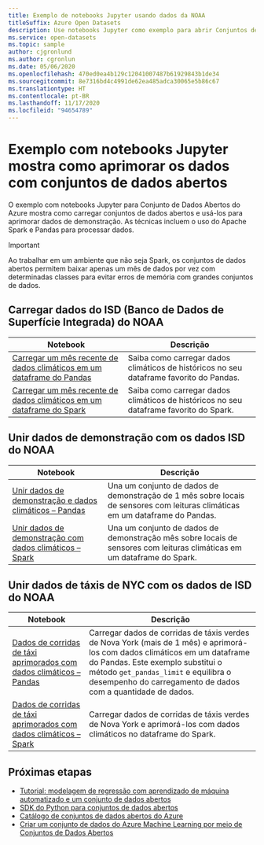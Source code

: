 ```yaml
---
title: Exemplo de notebooks Jupyter usando dados da NOAA
titleSuffix: Azure Open Datasets
description: Use notebooks Jupyter como exemplo para abrir Conjuntos de Dados do Abertos do Azure para aprender como carregar conjuntos de dados abertos e usá-los para aprimorar os dados de demonstração. As técnicas incluem o uso do Spark e Pandas para processar dados.
ms.service: open-datasets
ms.topic: sample
author: cjgronlund
ms.author: cgronlun
ms.date: 05/06/2020
ms.openlocfilehash: 470ed0ea4b129c12041007487b61929843b1de34
ms.sourcegitcommit: 8e7316bd4c4991de62ea485adca30065e5b86c67
ms.translationtype: HT
ms.contentlocale: pt-BR
ms.lasthandoff: 11/17/2020
ms.locfileid: "94654789"
---
```

# <a name="example-jupyter-notebooks-show-how-to-enrich-data-with-open-datasets"></a>Exemplo com notebooks Jupyter mostra como aprimorar os dados com conjuntos de dados abertos 
O exemplo com notebooks Jupyter para Conjunto de Dados Abertos do Azure mostra como carregar conjuntos de dados abertos e usá-los para aprimorar dados de demonstração. As técnicas incluem o uso do Apache Spark e Pandas para processar dados.

>[!IMPORTANT]
>Ao trabalhar em um ambiente que não seja Spark, os conjuntos de dados abertos permitem baixar apenas um mês de dados por vez com determinadas classes para evitar erros de memória com grandes conjuntos de dados.

## <a name="load-noaa-integrated-surface-database-isd-data"></a>Carregar dados do ISD (Banco de Dados de Superfície Integrada) do NOAA 
|Notebook        | Descrição                                    |
|----------------|------------------------------------------------|
|[Carregar um mês recente de dados climáticos em um dataframe do Pandas](https://github.com/Azure/OpenDatasetsNotebooks/blob/master/tutorials/data-access/02-weather-to-pandas-dataframe.ipynb) | Saiba como carregar dados climáticos de históricos no seu dataframe favorito do Pandas. |
|[Carregar um mês recente de dados climáticos em um dataframe do Spark](https://github.com/Azure/OpenDatasetsNotebooks/blob/master/tutorials/data-access/01-weather-to-spark-dataframe.ipynb) | Saiba como carregar dados climáticos de históricos no seu dataframe favorito do Spark.  |

## <a name="join-demo-data-with-noaa-isd-data"></a>Unir dados de demonstração com os dados ISD do NOAA 
|Notebook        | Descrição                                    |
|----------------|------------------------------------------------|
|[Unir dados de demonstração e dados climáticos – Pandas](https://github.com/Azure/OpenDatasetsNotebooks/blob/master/tutorials/data-join/02-weather-join-in-pandas.ipynb) | Una um conjunto de dados de demonstração de 1 mês sobre locais de sensores com leituras climáticas em um dataframe do Pandas.  |
|[Unir dados de demonstração com dados climáticos – Spark](https://github.com/Azure/OpenDatasetsNotebooks/blob/master/tutorials/data-join/01-weather-join-in-spark.ipynb) | Una um conjunto de dados de demonstração mês sobre locais de sensores com leituras climáticas em um dataframe do Spark. |

## <a name="join-nyc-taxi-data-with-noaa-isd-data"></a>Unir dados de táxis de NYC com os dados de ISD do NOAA 
|Notebook        | Descrição                                    |
|----------------|------------------------------------------------|
|[Dados de corridas de táxi aprimorados com dados climáticos – Pandas](https://github.com/Azure/OpenDatasetsNotebooks/blob/master/tutorials/data-join/04-nyc-taxi-join-weather-in-pandas.ipynb) | Carregar dados de corridas de táxis verdes de Nova York (mais de 1 mês) e aprimorá-los com dados climáticos em um dataframe do Pandas. Este exemplo substitui o método `get_pandas_limit` e equilibra o desempenho do carregamento de dados com a quantidade de dados.|
|[Dados de corridas de táxi aprimorados com dados climáticos – Spark](https://github.com/Azure/OpenDatasetsNotebooks/blob/master/tutorials/data-join/03-nyc-taxi-join-weather-in-spark.ipynb) | Carregar dados de corridas de táxis verdes de Nova York e aprimorá-los com dados climáticos no dataframe do Spark.  |

## <a name="next-steps"></a>Próximas etapas

* [Tutorial: modelagem de regressão com aprendizado de máquina automatizado e um conjunto de dados abertos](../machine-learning/tutorial-auto-train-models.md?context=azure%252fopen-datasets%252fcontext%252fopen-datasets-context)
* [SDK do Python para conjuntos de dados abertos](/python/api/azureml-opendatasets/azureml.opendatasets)
* [Catálogo de conjuntos de dados abertos do Azure](https://azure.microsoft.com/services/open-datasets/catalog/)
* [Criar um conjunto de dados do Azure Machine Learning por meio de Conjuntos de Dados Abertos](how-to-create-azure-machine-learning-dataset-from-open-dataset.md)
